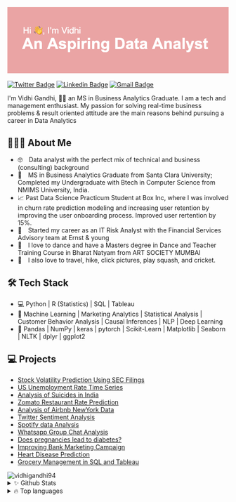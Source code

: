 
![Header](https://github.com/vidhigandhi94/vidhigandhi94/blob/master/header.png "Header")


[![Twitter Badge](https://img.shields.io/badge/-@vidhigandhi4-1ca0f1?style=flat-square&labelColor=1ca0f1&logo=twitter&logoColor=white&link=https://twitter.com/vidhigandhi4)](https://twitter.com/vidhigandhi4) 
[![Linkedin Badge](https://img.shields.io/badge/-vidhigandhi1712-blue?style=flat-square&logo=Linkedin&logoColor=white&link=https://www.linkedin.com/in/vidhigandhi1712/)](https://www.linkedin.com/in/vidhigandhi1712/) 
[![Gmail Badge](https://img.shields.io/badge/-vgandhi@scu.edu-c14438?style=flat-square&logo=Gmail&logoColor=white&link=mailto:vgandhi@scu.edu)](mailto:vgandhi@scu.edu)

I'm Vidhi Gandhi, 👨‍💻  an MS in Business Analytics Graduate. I am a tech and management enthusiast. My passion for solving real-time business problems & result oriented attitude are the main reasons behind pursuing a career in Data Analytics

## 👨🏻‍💻 About Me

* 🤓 ⠀Data analyst with the perfect mix of technical and business (consulting) background
* 📖 ⠀MS in Business Analytics Graduate from Santa Clara University; Completed my Undergraduate with Btech in Computer Science from NMIMS University, India.
* 📈  Past Data Science Practicum Student at Box Inc, where I was involved in churn rate prediction modeling and increasing user retention by improving the user onboarding process. Improved user rertention by 15%.
* 💼 ⠀Started my career as an IT Risk Analyst with the Financial Services Advisory team at Ernst & young
* 👯 ⠀I love to dance and have a Masters degree in Dance and Teacher Training Course in Bharat Natyam from ART SOCIETY MUMBAI
* 🤖 ⠀I also love to travel, hike, click pictures, play squash, and cricket.


## 🛠 Tech Stack
* 💻   Python | R (Statistics) | SQL | Tableau 
* 🔧   Machine Learning | Marketing Analytics | Statistical Analysis | Customer Behavior Analysis | Causal Inferences | NLP | Deep Learning
* 🚀   Pandas | NumPy | keras | pytorch | Scikit-Learn | Matplotlib | Seaborn | NLTK | dplyr | ggplot2


## 💻 Projects
* [Stock Volatility Prediction Using SEC Filings](https://github.com/vidhigandhi94/Stock-Volatility-Prediction-Using-Sec-8K-filings)
* [US Unemployment Rate Time Series](https://github.com/vidhigandhi94/US-Unemployment-Rate-Time-Series)
* [Analysis of Suicides in India](https://github.com/vidhigandhi94/Analysis-of-suicide-in-india--who-why-and-how-)
* [Zomato Restaurant Rate Prediction](https://github.com/vidhigandhi94/Zomata-Data-Analysis-Python)
* [Analysis of Airbnb NewYork Data](https://github.com/vidhigandhi94/Exploratory-analysis-of-Airbnb-data-in-R)
* [Twitter Sentiment Analysis](https://github.com/vidhigandhi94/Twitter-sentiment-analysis-using-R-Shiny-App)
* [Spotify data Analysis](https://github.com/vidhigandhi94/Spotify-data-analysis)
* [Whatsapp Group Chat Analysis](https://github.com/vidhigandhi94/Whatsapp-group-chat-analysis)
* [Does pregnancies lead to diabetes?](https://github.com/vidhigandhi94/PIMA-Diabetes-explaining-causal-effects)
* [Improving Bank Marketing Campaign](https://github.com/vidhigandhi94/Bank-Marketing-Campaign-using-R-)
* [Heart Disease Prediction](https://github.com/vidhigandhi94/Heart-Disease-Prediction-Using-Python)
* [Grocery Management in SQL and Tableau](https://github.com/vidhigandhi94/Grocery-Management-SQL)

<img src="https://komarev.com/ghpvc/?username=vidhigandhi94" alt="vidhigandhi94" />

<details>
  <summary>✨ Github Stats</summary>
  <br>
  <img align="left" alt="Vidhi's Github Stats" src="https://github-readme-stats.vercel.app/api?username=vidhigandhi94&show_icons=true&theme=dracula" />
  <br>
  <br>
  <br>
  <br>
  <br>
  <br>
  <br>
  <br>
  <br>
</details>
<details>
  <summary>🔥 Top languages</summary>
  <br>
  <img align="left" alt="Vidhi's Github Stats" src="https://github-readme-stats.vercel.app/api/top-langs/?username=vidhigandhi94&theme=dracula" /> <br>
  <br>
  <br>
  <br>
  <br>
  <br>
  <br>
  <br>
</details>
